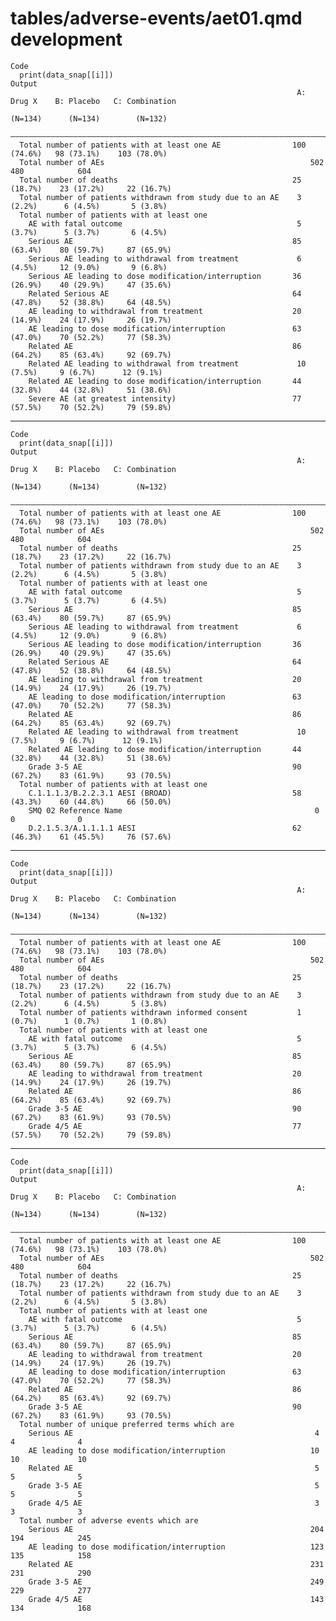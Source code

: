 # tables/adverse-events/aet01.qmd development

    Code
      print(data_snap[[i]])
    Output
                                                                    A: Drug X    B: Placebo   C: Combination
                                                                     (N=134)      (N=134)        (N=132)    
      ——————————————————————————————————————————————————————————————————————————————————————————————————————
      Total number of patients with at least one AE                100 (74.6%)   98 (73.1%)    103 (78.0%)  
      Total number of AEs                                              502          480            604      
      Total number of deaths                                       25 (18.7%)    23 (17.2%)     22 (16.7%)  
      Total number of patients withdrawn from study due to an AE    3 (2.2%)      6 (4.5%)       5 (3.8%)   
      Total number of patients with at least one                                                            
        AE with fatal outcome                                       5 (3.7%)      5 (3.7%)       6 (4.5%)   
        Serious AE                                                 85 (63.4%)    80 (59.7%)     87 (65.9%)  
        Serious AE leading to withdrawal from treatment             6 (4.5%)     12 (9.0%)       9 (6.8%)   
        Serious AE leading to dose modification/interruption       36 (26.9%)    40 (29.9%)     47 (35.6%)  
        Related Serious AE                                         64 (47.8%)    52 (38.8%)     64 (48.5%)  
        AE leading to withdrawal from treatment                    20 (14.9%)    24 (17.9%)     26 (19.7%)  
        AE leading to dose modification/interruption               63 (47.0%)    70 (52.2%)     77 (58.3%)  
        Related AE                                                 86 (64.2%)    85 (63.4%)     92 (69.7%)  
        Related AE leading to withdrawal from treatment             10 (7.5%)     9 (6.7%)      12 (9.1%)   
        Related AE leading to dose modification/interruption       44 (32.8%)    44 (32.8%)     51 (38.6%)  
        Severe AE (at greatest intensity)                          77 (57.5%)    70 (52.2%)     79 (59.8%)  

---

    Code
      print(data_snap[[i]])
    Output
                                                                    A: Drug X    B: Placebo   C: Combination
                                                                     (N=134)      (N=134)        (N=132)    
      ——————————————————————————————————————————————————————————————————————————————————————————————————————
      Total number of patients with at least one AE                100 (74.6%)   98 (73.1%)    103 (78.0%)  
      Total number of AEs                                              502          480            604      
      Total number of deaths                                       25 (18.7%)    23 (17.2%)     22 (16.7%)  
      Total number of patients withdrawn from study due to an AE    3 (2.2%)      6 (4.5%)       5 (3.8%)   
      Total number of patients with at least one                                                            
        AE with fatal outcome                                       5 (3.7%)      5 (3.7%)       6 (4.5%)   
        Serious AE                                                 85 (63.4%)    80 (59.7%)     87 (65.9%)  
        Serious AE leading to withdrawal from treatment             6 (4.5%)     12 (9.0%)       9 (6.8%)   
        Serious AE leading to dose modification/interruption       36 (26.9%)    40 (29.9%)     47 (35.6%)  
        Related Serious AE                                         64 (47.8%)    52 (38.8%)     64 (48.5%)  
        AE leading to withdrawal from treatment                    20 (14.9%)    24 (17.9%)     26 (19.7%)  
        AE leading to dose modification/interruption               63 (47.0%)    70 (52.2%)     77 (58.3%)  
        Related AE                                                 86 (64.2%)    85 (63.4%)     92 (69.7%)  
        Related AE leading to withdrawal from treatment             10 (7.5%)     9 (6.7%)      12 (9.1%)   
        Related AE leading to dose modification/interruption       44 (32.8%)    44 (32.8%)     51 (38.6%)  
        Grade 3-5 AE                                               90 (67.2%)    83 (61.9%)     93 (70.5%)  
      Total number of patients with at least one                                                            
        C.1.1.1.3/B.2.2.3.1 AESI (BROAD)                           58 (43.3%)    60 (44.8%)     66 (50.0%)  
        SMQ 02 Reference Name                                           0            0              0       
        D.2.1.5.3/A.1.1.1.1 AESI                                   62 (46.3%)    61 (45.5%)     76 (57.6%)  

---

    Code
      print(data_snap[[i]])
    Output
                                                                    A: Drug X    B: Placebo   C: Combination
                                                                     (N=134)      (N=134)        (N=132)    
      ——————————————————————————————————————————————————————————————————————————————————————————————————————
      Total number of patients with at least one AE                100 (74.6%)   98 (73.1%)    103 (78.0%)  
      Total number of AEs                                              502          480            604      
      Total number of deaths                                       25 (18.7%)    23 (17.2%)     22 (16.7%)  
      Total number of patients withdrawn from study due to an AE    3 (2.2%)      6 (4.5%)       5 (3.8%)   
      Total number of patients withdrawn informed consent           1 (0.7%)      1 (0.7%)       1 (0.8%)   
      Total number of patients with at least one                                                            
        AE with fatal outcome                                       5 (3.7%)      5 (3.7%)       6 (4.5%)   
        Serious AE                                                 85 (63.4%)    80 (59.7%)     87 (65.9%)  
        AE leading to withdrawal from treatment                    20 (14.9%)    24 (17.9%)     26 (19.7%)  
        Related AE                                                 86 (64.2%)    85 (63.4%)     92 (69.7%)  
        Grade 3-5 AE                                               90 (67.2%)    83 (61.9%)     93 (70.5%)  
        Grade 4/5 AE                                               77 (57.5%)    70 (52.2%)     79 (59.8%)  

---

    Code
      print(data_snap[[i]])
    Output
                                                                    A: Drug X    B: Placebo   C: Combination
                                                                     (N=134)      (N=134)        (N=132)    
      ——————————————————————————————————————————————————————————————————————————————————————————————————————
      Total number of patients with at least one AE                100 (74.6%)   98 (73.1%)    103 (78.0%)  
      Total number of AEs                                              502          480            604      
      Total number of deaths                                       25 (18.7%)    23 (17.2%)     22 (16.7%)  
      Total number of patients withdrawn from study due to an AE    3 (2.2%)      6 (4.5%)       5 (3.8%)   
      Total number of patients with at least one                                                            
        AE with fatal outcome                                       5 (3.7%)      5 (3.7%)       6 (4.5%)   
        Serious AE                                                 85 (63.4%)    80 (59.7%)     87 (65.9%)  
        AE leading to withdrawal from treatment                    20 (14.9%)    24 (17.9%)     26 (19.7%)  
        AE leading to dose modification/interruption               63 (47.0%)    70 (52.2%)     77 (58.3%)  
        Related AE                                                 86 (64.2%)    85 (63.4%)     92 (69.7%)  
        Grade 3-5 AE                                               90 (67.2%)    83 (61.9%)     93 (70.5%)  
      Total number of unique preferred terms which are                                                      
        Serious AE                                                      4            4              4       
        AE leading to dose modification/interruption                   10            10             10      
        Related AE                                                      5            5              5       
        Grade 3-5 AE                                                    5            5              5       
        Grade 4/5 AE                                                    3            3              3       
      Total number of adverse events which are                                                              
        Serious AE                                                     204          194            245      
        AE leading to dose modification/interruption                   123          135            158      
        Related AE                                                     231          231            290      
        Grade 3-5 AE                                                   249          229            277      
        Grade 4/5 AE                                                   143          134            168      

